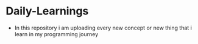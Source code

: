 # Daily-Learnings
- In this repository i am uploading every new concept or new thing that i learn in my programming journey

